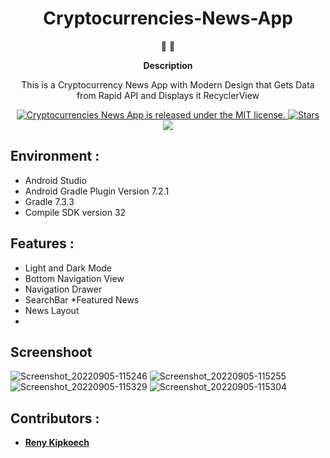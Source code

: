 
<h1 align="center">
Cryptocurrencies-News-App
</h1>

<p align="center">
   📄 🚀
</p>

<p align="center">
  <strong>
   Description
  </strong>
</p>

<p align="center">
 This is a Cryptocurrency News App with Modern Design that Gets Data from Rapid API and Displays it RecyclerView
</p>

<p align="center">

<a href="https://github.com/Tr-reny/Cryptocurrencies-News-App/LICENSE">
 <img src="https://img.shields.io/badge/license-MIT-blue.svg" alt="Cryptocurrencies News App is released under the MIT license." />
  </a>

 <a href="https://img.shields.io/github/stars/Tr-reny/Cryptocurrencies-News-App?style=social">
  <img src="https://img.shields.io/github/stars/Tr-reny/Cryptocurrencies-News-App?style=social" alt="Stars" />
 </a>

<a href="https://komarev.com/ghpvc/?username=Cryptocurrencies-News-App&color=green">
  <img src="https://komarev.com/ghpvc/?username=Cryptocurrencies-News-App&color=green" />
 </a>

</p>

## Environment :
* Android Studio
* Android Gradle Plugin Version 7.2.1
* Gradle 7.3.3
* Compile SDK version 32

## Features :
* Light and Dark Mode
* Bottom Navigation View
* Navigation Drawer
* SearchBar
  *Featured News
* News Layout
*
## Screenshoot
![Screenshot_20220905-115246](https://user-images.githubusercontent.com/57016982/188411532-98659423-3dc2-457b-85b5-30fdd082d183.png)
![Screenshot_20220905-115255](https://user-images.githubusercontent.com/57016982/188411585-3400ac5f-f11d-43ff-bff4-ff192c0db22c.png)
![Screenshot_20220905-115329](https://user-images.githubusercontent.com/57016982/188411664-8a91b2f2-2644-456f-8065-7bef04e0e3a8.png)
![Screenshot_20220905-115304](https://user-images.githubusercontent.com/57016982/188411650-f09d8879-93ec-4abe-a9c1-5d71e6fca686.png)
</p>

## Contributors :
* [**Reny Kipkoech**](https://github.com/Tr-reny)





